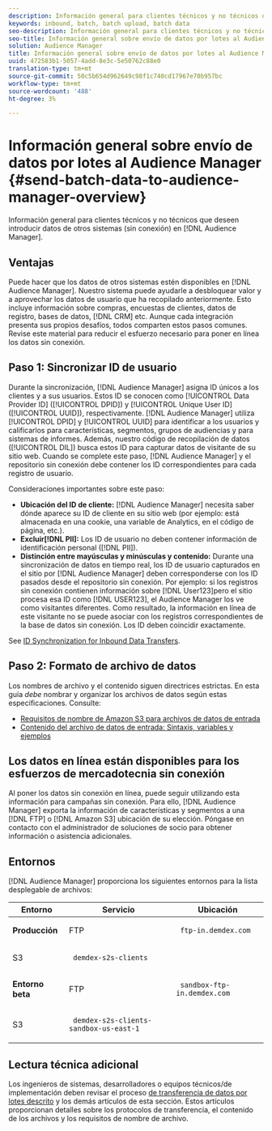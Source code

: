 ```yaml
---
description: Información general para clientes técnicos y no técnicos que deseen llevar datos de otros sistemas (sin conexión) al Audience Manager.
keywords: inbound, batch, batch upload, batch data
seo-description: Información general para clientes técnicos y no técnicos que deseen llevar datos de otros sistemas (sin conexión) al Audience Manager. Para ello, utilice la opción de carga por lotes en Audience Manager.
seo-title: Información general sobre envío de datos por lotes al Audience Manager
solution: Audience Manager
title: Información general sobre envío de datos por lotes al Audience Manager
uuid: 472583b1-5057-4add-8e3c-5e50762c88e0
translation-type: tm+mt
source-git-commit: 50c5b654d962649c98f1c740cd17967e70b957bc
workflow-type: tm+mt
source-wordcount: '488'
ht-degree: 3%

---
```



# Información general sobre envío de datos por lotes al Audience Manager {#send-batch-data-to-audience-manager-overview}

Información general para clientes técnicos y no técnicos que deseen introducir datos de otros sistemas (sin conexión) en [!DNL Audience Manager].

## Ventajas

<!-- c_offline_to_online.xml -->

Puede hacer que los datos de otros sistemas estén disponibles en [!DNL Audience Manager]. Nuestro sistema puede ayudarle a desbloquear valor y a aprovechar los datos de usuario que ha recopilado anteriormente. Esto incluye información sobre compras, encuestas de clientes, datos de registro, bases de datos, [!DNL CRM] etc. Aunque cada integración presenta sus propios desafíos, todos comparten estos pasos comunes. Revise este material para reducir el esfuerzo necesario para poner en línea los datos sin conexión.

## Paso 1: Sincronizar ID de usuario

Durante la sincronización, [!DNL Audience Manager] asigna ID únicos a los clientes y a sus usuarios. Estos ID se conocen como [!UICONTROL Data Provider ID] ([!UICONTROL DPID]) y [!UICONTROL Unique User ID] ([!UICONTROL UUID]), respectivamente. [!DNL Audience Manager] utiliza [!UICONTROL DPID] y [!UICONTROL UUID] para identificar a los usuarios y calificarlos para características, segmentos, grupos de audiencias y para sistemas de informes. Además, nuestro código de recopilación de datos ([!UICONTROL DIL]) busca estos ID para capturar datos de visitante de su sitio web. Cuando se complete este paso, [!DNL Audience Manager] y el repositorio sin conexión debe contener los ID correspondientes para cada registro de usuario.

Consideraciones importantes sobre este paso:

* **Ubicación del ID de cliente:** [!DNL Audience Manager] necesita saber dónde aparece su ID de cliente en su sitio web (por ejemplo: está almacenada en una cookie, una variable de Analytics, en el código de página, etc.).
* **Excluir[!DNL PII]:** Los ID de usuario no deben contener información de identificación personal ([!DNL PII]).
* **Distinción entre mayúsculas y minúsculas y contenido:** Durante una sincronización de datos en tiempo real, los ID de usuario capturados en el sitio por [!DNL Audience Manager] deben corresponderse con los ID pasados desde el repositorio sin conexión. Por ejemplo: si los registros sin conexión contienen información sobre [!DNL User123]pero el sitio procesa esa ID como [!DNL USER123], el Audience Manager los ve como visitantes diferentes. Como resultado, la información en línea de este visitante no se puede asociar con los registros correspondientes de la base de datos sin conexión. Los ID deben coincidir exactamente.

See [ID Synchronization for Inbound Data Transfers](../../../integration/sending-audience-data/batch-data-transfer-explained/id-sync-http.md).

## Paso 2: Formato de archivo de datos

Los nombres de archivo y el contenido siguen directrices estrictas. En esta guía *debe* nombrar y organizar los archivos de datos según estas especificaciones. Consulte:

* [Requisitos de nombre de Amazon S3 para archivos de datos de entrada](../../../integration/sending-audience-data/batch-data-transfer-explained/inbound-s3-filenames.md)
* [Contenido del archivo de datos de entrada: Sintaxis, variables y ejemplos](../../../integration/sending-audience-data/batch-data-transfer-explained/inbound-file-contents.md)

## Los datos en línea están disponibles para los esfuerzos de mercadotecnia sin conexión

Al poner los datos sin conexión en línea, puede seguir utilizando esta información para campañas sin conexión. Para ello, [!DNL Audience Manager] exporta la información de características y segmentos a una [!DNL FTP] o [!DNL Amazon S3] ubicación de su elección. Póngase en contacto con el administrador de soluciones de socio para obtener información o asistencia adicionales.

## Entornos

[!DNL Audience Manager] proporciona los siguientes entornos para la lista desplegable de archivos:

<table id="table_A61AA64578944B23B5A7355F2A76E882"> 
 <thead> 
  <tr> 
   <th colname="col1" class="entry"> Entorno </th> 
   <th colname="col02" class="entry"> Servicio </th> 
   <th colname="col2" class="entry"> Ubicación </th> 
  </tr> 
 </thead>
 <tbody> 
  <tr> 
   <td colname="col1" morerows="1"> <b>Producción</b> </td> 
   <td colname="col02"> FTP </td> 
   <td colname="col2"> <p> <code> ftp-in.demdex.com</code> </p> </td> 
  </tr> 
  <tr> 
   <td colname="col02"> S3 </td> 
   <td colname="col2"> <p> <code> demdex-s2s-clients</code> </p> </td> 
  </tr> 
  <tr> 
   <td colname="col1" morerows="1"> <b>Entorno beta</b> </td> 
   <td colname="col02"> FTP </td> 
   <td colname="col2"> <p><code> sandbox-ftp-in.demdex.com</code> </p> </td> 
  </tr> 
  <tr> 
   <td colname="col02"> S3 </td> 
   <td colname="col2"> <p> <code> demdex-s2s-clients-sandbox-us-east-1</code> </p> </td> 
  </tr> 
 </tbody> 
</table>

## Lectura técnica adicional

Los ingenieros de sistemas, desarrolladores o equipos técnicos/de implementación deben revisar el proceso [de transferencia de datos por lotes descrito](../../../integration/sending-audience-data/batch-data-transfer-explained/batch-data-transfer-explained.md) y los demás artículos de esta sección. Estos artículos proporcionan detalles sobre los protocolos de transferencia, el contenido de los archivos y los requisitos de nombre de archivo.